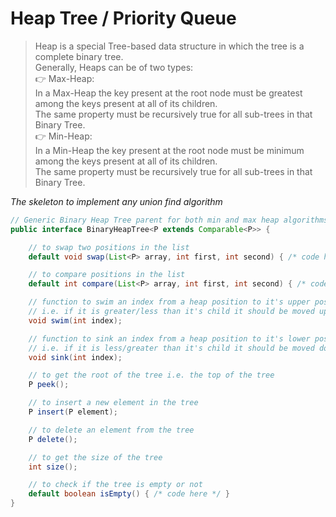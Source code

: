 # Heap Tree / Priority Queue

> Heap is a special Tree-based data structure in which the tree is a complete binary tree.  
> Generally, Heaps can be of two types:  
> 👉 Max-Heap:  
> In a Max-Heap the key present at the root node must be greatest among the keys present at all of its children.  
> The same property must be recursively true for all sub-trees in that Binary Tree.  
> 👉 Min-Heap:  
> In a Min-Heap the key present at the root node must be minimum among the keys present at all of its children.  
> The same property must be recursively true for all sub-trees in that Binary Tree.

_The skeleton to implement any union find algorithm_

```java
// Generic Binary Heap Tree parent for both min and max heap algorithms
public interface BinaryHeapTree<P extends Comparable<P>> {

    // to swap two positions in the list
    default void swap(List<P> array, int first, int second) { /* code here */ }

    // to compare positions in the list
    default int compare(List<P> array, int first, int second) { /* code here */ }

    // function to swim an index from a heap position to it's upper positions if required
    // i.e. if it is greater/less than it's child it should be moved up recursively in a min/max heap
    void swim(int index);

    // function to sink an index from a heap position to it's lower positions if required
    // i.e. if it is less/greater than it's child it should be moved down recursively in a min/max heap
    void sink(int index);

    // to get the root of the tree i.e. the top of the tree
    P peek();

    // to insert a new element in the tree
    P insert(P element);

    // to delete an element from the tree
    P delete();

    // to get the size of the tree
    int size();

    // to check if the tree is empty or not
    default boolean isEmpty() { /* code here */ }
}
```